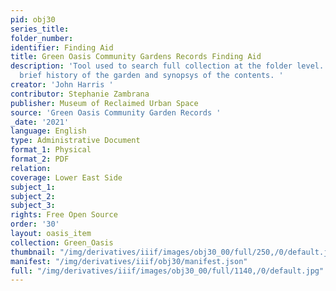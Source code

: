 ```yaml
---
pid: obj30
series_title:
folder_number:
identifier: Finding Aid
title: Green Oasis Community Gardens Records Finding Aid
description: 'Tool used to search full collection at the folder level. Provides a
  brief history of the garden and synopsys of the contents. '
creator: 'John Harris '
contributor: Stephanie Zambrana
publisher: Museum of Reclaimed Urban Space
source: 'Green Oasis Community Garden Records '
_date: '2021'
language: English
type: Administrative Document
format_1: Physical
format_2: PDF
relation:
coverage: Lower East Side
subject_1:
subject_2:
subject_3:
rights: Free Open Source
order: '30'
layout: oasis_item
collection: Green_Oasis
thumbnail: "/img/derivatives/iiif/images/obj30_00/full/250,/0/default.jpg"
manifest: "/img/derivatives/iiif/obj30/manifest.json"
full: "/img/derivatives/iiif/images/obj30_00/full/1140,/0/default.jpg"
---
```

